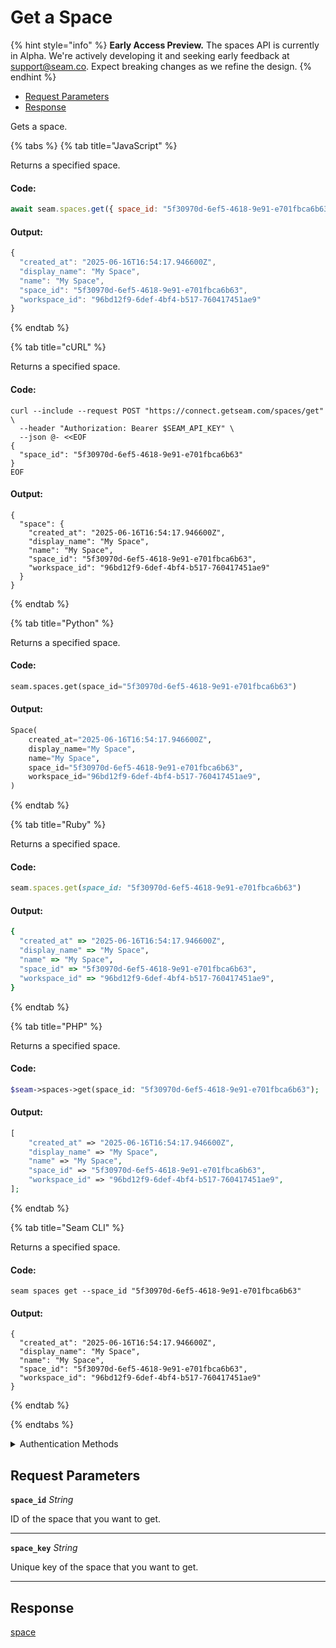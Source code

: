 # Get a Space
{% hint style="info" %}
**Early Access Preview.** The spaces API is currently in Alpha. We're actively developing it and seeking early feedback at [support@seam.co](mailto:support@seam.co). Expect breaking changes as we refine the design.
{% endhint %}

- [Request Parameters](#request-parameters)
- [Response](#response)

Gets a space.


{% tabs %}
{% tab title="JavaScript" %}

Returns a specified space.

#### Code:

```javascript
await seam.spaces.get({ space_id: "5f30970d-6ef5-4618-9e91-e701fbca6b63" });
```

#### Output:

```javascript
{
  "created_at": "2025-06-16T16:54:17.946600Z",
  "display_name": "My Space",
  "name": "My Space",
  "space_id": "5f30970d-6ef5-4618-9e91-e701fbca6b63",
  "workspace_id": "96bd12f9-6def-4bf4-b517-760417451ae9"
}
```
{% endtab %}

{% tab title="cURL" %}

Returns a specified space.

#### Code:

```curl
curl --include --request POST "https://connect.getseam.com/spaces/get" \
  --header "Authorization: Bearer $SEAM_API_KEY" \
  --json @- <<EOF
{
  "space_id": "5f30970d-6ef5-4618-9e91-e701fbca6b63"
}
EOF
```

#### Output:

```curl
{
  "space": {
    "created_at": "2025-06-16T16:54:17.946600Z",
    "display_name": "My Space",
    "name": "My Space",
    "space_id": "5f30970d-6ef5-4618-9e91-e701fbca6b63",
    "workspace_id": "96bd12f9-6def-4bf4-b517-760417451ae9"
  }
}
```
{% endtab %}

{% tab title="Python" %}

Returns a specified space.

#### Code:

```python
seam.spaces.get(space_id="5f30970d-6ef5-4618-9e91-e701fbca6b63")
```

#### Output:

```python
Space(
    created_at="2025-06-16T16:54:17.946600Z",
    display_name="My Space",
    name="My Space",
    space_id="5f30970d-6ef5-4618-9e91-e701fbca6b63",
    workspace_id="96bd12f9-6def-4bf4-b517-760417451ae9",
)
```
{% endtab %}

{% tab title="Ruby" %}

Returns a specified space.

#### Code:

```ruby
seam.spaces.get(space_id: "5f30970d-6ef5-4618-9e91-e701fbca6b63")
```

#### Output:

```ruby
{
  "created_at" => "2025-06-16T16:54:17.946600Z",
  "display_name" => "My Space",
  "name" => "My Space",
  "space_id" => "5f30970d-6ef5-4618-9e91-e701fbca6b63",
  "workspace_id" => "96bd12f9-6def-4bf4-b517-760417451ae9",
}
```
{% endtab %}

{% tab title="PHP" %}

Returns a specified space.

#### Code:

```php
$seam->spaces->get(space_id: "5f30970d-6ef5-4618-9e91-e701fbca6b63");
```

#### Output:

```php
[
    "created_at" => "2025-06-16T16:54:17.946600Z",
    "display_name" => "My Space",
    "name" => "My Space",
    "space_id" => "5f30970d-6ef5-4618-9e91-e701fbca6b63",
    "workspace_id" => "96bd12f9-6def-4bf4-b517-760417451ae9",
];
```
{% endtab %}

{% tab title="Seam CLI" %}

Returns a specified space.

#### Code:

```seam_cli
seam spaces get --space_id "5f30970d-6ef5-4618-9e91-e701fbca6b63"
```

#### Output:

```seam_cli
{
  "created_at": "2025-06-16T16:54:17.946600Z",
  "display_name": "My Space",
  "name": "My Space",
  "space_id": "5f30970d-6ef5-4618-9e91-e701fbca6b63",
  "workspace_id": "96bd12f9-6def-4bf4-b517-760417451ae9"
}
```
{% endtab %}

{% endtabs %}


<details>

<summary>Authentication Methods</summary>

- API key
- Personal access token
  <br>Must also include the `seam-workspace` header in the request.

To learn more, see [Authentication](https://docs.seam.co/latest/api/authentication).
</details>

## Request Parameters

**`space_id`** *String*

ID of the space that you want to get.

---

**`space_key`** *String*

Unique key of the space that you want to get.

---


## Response

[space](.)

